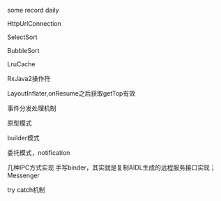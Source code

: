 some record daily

HttpUrlConnection

SelectSort

BubbleSort

LruCache

RxJava2操作符

LayoutInflater,onResume之后获取getTop有效

事件分发处理机制

原型模式

builder模式

委托模式，notification

几种IPC方式实现
手写binder，其实就是复制AIDL生成的远程服务接口实现；
Messenger

try catch机制